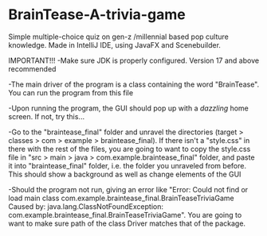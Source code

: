 # BrainTease-A-trivia-game
Simple multiple-choice quiz on gen-z /millennial based pop culture knowledge. Made in IntelliJ IDE, using JavaFX and Scenebuilder.

IMPORTANT!!!
-Make sure JDK is properly configured. Version 17 and above recommended

-The main driver of the program is a class containing the word "BrainTease". You can run the program from this file

-Upon running the program, the GUI should pop up with a _dazzling_ home screen. If not, try this...

  -Go to the "braintease_final" folder and unravel the directories (target > classes > com > example > braintease_final). If there isn't a "style.css" in there with the rest of the files, you are going to want to copy the style.css file in "src > main > java > com.example.braintease_final" folder, and paste it into "braintease_final" folder, i.e. the folder you unraveled from before. This should show a background as well as change elements of the GUI
  
-Should the program not run, giving an error like "Error: Could not find or load main class com.example.braintease_final.BrainTeaseTriviaGame
Caused by: java.lang.ClassNotFoundException: com.example.braintease_final.BrainTeaseTriviaGame". You are going to want to make sure path of the class Driver matches that of the package.
